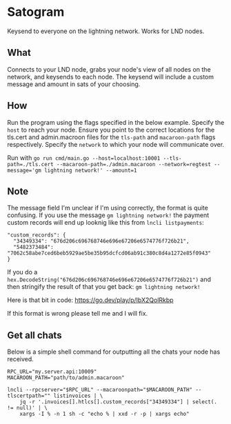 # Satogram
Keysend to everyone on the lightning network. Works for LND nodes.

## What
Connects to your LND node, grabs your node's view of all nodes on the network, and keysends to each node. The keysend will include a custom message and amount in sats of your choosing.

## How
Run the program using the flags specified in the below example. Specify the `host` to reach your node.  Ensure you point to the correct locations for the tls.cert and admin.macroon files for the `tls-path` and `macaroon-path` flags respectively. Specify the `network` to which your node will communicate over.

Run with `go run cmd/main.go --host=localhost:10001 --tls-path=./tls.cert --macaroon-path=./admin.macaroon --network=regtest --message='gm lightning network!' --amount=1`


## Note
The message field I'm unclear if I'm using correctly, the format is quite confusing. If you use the message `gm lightning network!` the payment custom records will end up looknig like this from `lncli listpayments`:

```
"custom_records": {
  "34349334": "676d206c696768746e696e67206e6574776f726b21",
  "5482373484": "7062c58abe7ced6beb5929ae5be35b95dcfcd06ab91c380c8d4a1272e85f0943"
}
```
If you do a `hex.DecodeString("676d206c696768746e696e67206e6574776f726b21")` and then stringify the result of that you get back: `gm lightning network!`

Here is that bit in code: https://go.dev/play/p/IbX2QolRkbp

If this format is wrong please tell me and I will fix.

## Get all chats

Below is a simple shell command for outputting all the chats your node has received.

```shell
RPC_URL="my.server.api:10009"
MACAROON_PATH="path/to/admin.macaroon"

lncli --rpcserver="$RPC_URL" --macaroonpath="$MACAROON_PATH" --tlscertpath="" listinvoices | \
    jq -r '.invoices[].htlcs[].custom_records["34349334"] | select(. != null)' | \
    xargs -I % -n 1 sh -c "echo % | xxd -r -p | xargs echo"
```
